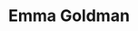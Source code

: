 ---
pid: rs40
title: Emma Goldman
location_transcription: City Hall
coordinates: "[-75.163543234796, 39.952352402915]"
zipcode: '19026'
gen_neighborhood: 
neighborhood: 
outside_phl: 'Drexel Hill PA '
age: '45'
age_range: 40-49
instagram: 
image_file_name: rs_40.jpg
proposal_transcription: but looks like Emma Goldmen
topic: Person,History,Social Justice,Women
topic_summary: 0, 0, 0, 0
type: Sculpture Statue,Memorial
keywords_other: emma goldman, political philosophy, anarchy
credit: Sachio Ko-Jin
image_labels: 
twitter: 
facebook: 
permalink: "/monuments/rs40/"
layout: item-page
---